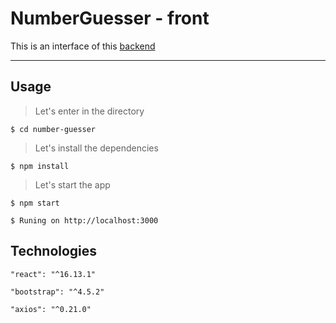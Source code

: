# NumberGuesser - front

This is an interface of this [backend](https://github.com/thaynnara007/numberGuesser)

---

## Usage 

> Let's enter in the directory
```shell
$ cd number-guesser
```
> Let's install the dependencies
```shell
$ npm install
```
> Let's start the app
```shell
$ npm start
```
```shell
$ Runing on http://localhost:3000
```

## Technologies

```shell
"react": "^16.13.1"
```
```shell
"bootstrap": "^4.5.2"
```
```shell
"axios": "^0.21.0"
```
